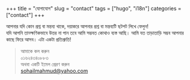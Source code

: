 +++
title = "যোগাযোগ"
slug = "contact"
tags = ["hugo", "i18n"]
categories = ["contact"]
+++

আপনার যদি কোন প্রশ্ন বা মন্তব্য থাকে, দয়াকরে আপনার প্রশ্ন বা মন্তব্যটি ছটপট লিখে ফেলুন!  
যদি আপনি তাত্ক্ষণিকভাবে উত্তর না পান তবে আমি সম্ভবত কোথাও ব্যস্ত আছি। আমি যত তাড়াতাড়ি সম্ভব আপনার কাছে ফিরে আসব। এটা একটা প্রতিশ্রুতি!

> আমাকে কল করুন  
> ০১৬২৪৩৪০৮৮৩  
> অথবা একটি ইমেল প্রেরণ করুন  
> <sohailmahmud@yahoo.com>